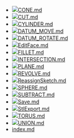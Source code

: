 - ![](../img/cad/cone32.png)[CONE.md](CONE.md "CONE.md")
- ![](../img/cad/cut32.png)[CUT.md](CUT.md "CUT.md")
- ![](../img/cad/cylinder32.png)[CYLINDER.md](CYLINDER.md "CYLINDER.md")
- ![](../img/cad/datum-move32.png)[DATUM_MOVE.md](DATUM_MOVE.md "DATUM_MOVE.md")
- ![](../img/cad/datum-rotate32.png)[DATUM_ROTATE.md](DATUM_ROTATE.md "DATUM_ROTATE.md")
- ![](../img/cad/face-edit96.png)[EditFace.md](EditFace.md "EditFace.md")
- ![](../img/cad/fillet32.png)[FILLET.md](FILLET.md "FILLET.md")
- ![](../img/cad/intersection32.png)[INTERSECTION.md](INTERSECTION.md "INTERSECTION.md")
- ![](../img/cad/plane32.png)[PLANE.md](PLANE.md "PLANE.md")
- ![](../img/cad/revolve32.png)[REVOLVE.md](REVOLVE.md "REVOLVE.md")
- ![](../img/cad/cone32.png)[ReassignSketch.md](ReassignSketch.md "ReassignSketch.md")
- ![](../img/cad/sphere32.png)[SPHERE.md](SPHERE.md "SPHERE.md")
- ![](../img/cad/subtract32.png)[SUBTRACT.md](SUBTRACT.md "SUBTRACT.md")
- ![](../img/cad/cone32.png)[Save.md](Save.md "Save.md")
- ![](../img/cad/stl32.png)[StlExport.md](StlExport.md "StlExport.md")
- ![](../img/cad/torus32.png)[TORUS.md](TORUS.md "TORUS.md")
- ![](../img/cad/union32.png)[UNION.md](UNION.md "UNION.md")
- [index.md](index.md "index.md")

